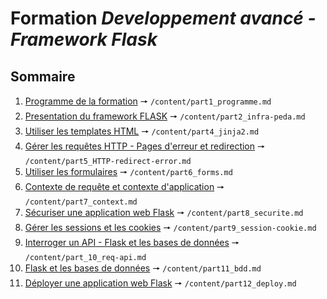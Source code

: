 # Formation *Developpement avancé - Framework Flask*

## Sommaire

1. [Programme de la formation](/content/part1_programme.md) 🠖 `/content/part1_programme.md`
1. [Presentation du framework FLASK](/content/part3_flask.md) 🠖 `/content/part2_infra-peda.md`
1. [Utiliser les templates HTML](/content/part4_jinja2.md) 🠖 `/content/part4_jinja2.md`
1. [Gérer les requêtes HTTP - Pages d'erreur et redirection](/content/part5_HTTP-redirect-error.md) 🠖 `/content/part5_HTTP-redirect-error.md`
1. [Utiliser les formulaires](/content/part6_forms.md) 🠖 `/content/part6_forms.md`
1. [Contexte de requête et contexte d'application](/content/part7_context.md) 🠖 `/content/part7_context.md`
1. [Sécuriser une application web Flask](/content/part8_securite.md) 🠖 `/content/part8_securite.md`
1. [Gérer les sessions et les cookies](/content/part9_session-cookie.md) 🠖 `/content/part9_session-cookie.md`
1. [Interroger un API - Flask et les bases de données](/content/part10_req-api.md) 🠖 `/content/part_10_req-api.md`
1. [Flask et les bases de données](/content/part11_bdd.md) 🠖 `/content/part11_bdd.md`
1. [Déployer une application web Flask](/content/part12_deploy.md) 🠖 `/content/part12_deploy.md`
